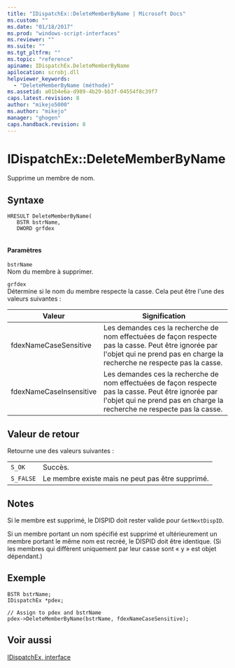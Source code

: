 ```yaml
---
title: "IDispatchEx::DeleteMemberByName | Microsoft Docs"
ms.custom: ""
ms.date: "01/18/2017"
ms.prod: "windows-script-interfaces"
ms.reviewer: ""
ms.suite: ""
ms.tgt_pltfrm: ""
ms.topic: "reference"
apiname: IDispatchEx.DeleteMemberByName
apilocation: scrobj.dll
helpviewer_keywords: 
  - "DeleteMemberByName (méthode)"
ms.assetid: a01b4e6a-d989-4b29-bb3f-04554f8c39f7
caps.latest.revision: 8
author: "mikejo5000"
ms.author: "mikejo"
manager: "ghogen"
caps.handback.revision: 8
---
```

# IDispatchEx::DeleteMemberByName
Supprime un membre de nom.  
  
## Syntaxe  
  
```  
HRESULT DeleteMemberByName(  
   BSTR bstrName,  
   DWORD grfdex  
  
```  
  
#### Paramètres  
 `bstrName`  
 Nom du membre à supprimer.  
  
 `grfdex`  
 Détermine si le nom du membre respecte la casse.  Cela peut être l'une des valeurs suivantes :  
  
|Valeur|Signification|  
|------------|-------------------|  
|fdexNameCaseSensitive|Les demandes ces la recherche de nom effectuées de façon respecte pas la casse.  Peut être ignorée par l'objet qui ne prend pas en charge la recherche ne respecte pas la casse.|  
|fdexNameCaseInsensitive|Les demandes ces la recherche de nom effectuées de façon respecte pas la casse.  Peut être ignorée par l'objet qui ne prend pas en charge la recherche ne respecte pas la casse.|  
  
## Valeur de retour  
 Retourne une des valeurs suivantes :  
  
|||  
|-|-|  
|`S_OK`|Succès.|  
|`S_FALSE`|Le membre existe mais ne peut pas être supprimé.|  
  
## Notes  
 Si le membre est supprimé, le DISPID doit rester valide pour `GetNextDispID`.  
  
 Si un membre portant un nom spécifié est supprimé et ultérieurement un membre portant le même nom est recréé, le DISPID doit être identique.  \(Si les membres qui diffèrent uniquement par leur casse sont « y » est objet dépendant.\)  
  
## Exemple  
  
```  
BSTR bstrName;  
IDispatchEx *pdex;  
  
// Assign to pdex and bstrName  
pdex->DeleteMemberByName(bstrName, fdexNameCaseSensitive);  
```  
  
## Voir aussi  
 [IDispatchEx, interface](../../winscript/reference/idispatchex-interface.md)